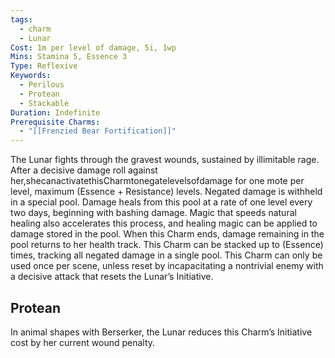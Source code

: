 ```yaml
---
tags:
  - charm
  - Lunar
Cost: 1m per level of damage, 5i, 1wp
Mins: Stamina 5, Essence 3
Type: Reflexive
Keywords:
  - Perilous
  - Protean
  - Stackable
Duration: Indefinite
Prerequisite Charms:
  - "[[Frenzied Bear Fortification]]"
---
```

The Lunar fights through the gravest wounds, sustained by illimitable rage. After a decisive damage roll against her,shecanactivatethisCharmtonegatelevelsofdamage for one mote per level, maximum (Essence + Resistance) levels. Negated damage is withheld in a special pool. Damage heals from this pool at a rate of one level every two days, beginning with bashing damage. Magic that speeds natural healing also accelerates this process, and healing magic can be applied to damage stored in the pool. When this Charm ends, damage remaining in the pool returns to her health track. This Charm can be stacked up to (Essence) times, tracking all negated damage in a single pool. This Charm can only be used once per scene, unless reset by incapacitating a nontrivial enemy with a decisive attack that resets the Lunar’s Initiative. 
## Protean 

In animal shapes with Berserker, the Lunar reduces this Charm’s Initiative cost by her current wound penalty.